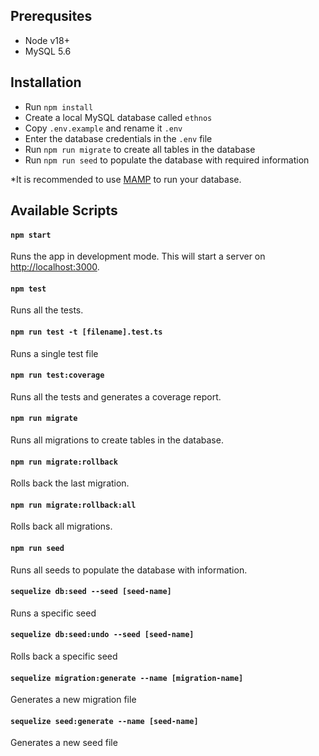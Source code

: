 ## Prerequsites
- Node v18+
- MySQL 5.6

## Installation

- Run `npm install`
- Create a local MySQL database called `ethnos`
- Copy `.env.example` and rename it `.env`
- Enter the database credentials in the `.env` file
- Run `npm run migrate` to create all tables in the database
- Run `npm run seed` to populate the database with required information

*It is recommended to use [MAMP](https://www.mamp.info/) to run your database.

## Available Scripts

#### `npm start`

Runs the app in development mode. This will start a server on [http://localhost:3000](http://localhost:3000).

#### `npm test`

Runs all the tests.

#### `npm run test -t [filename].test.ts`

Runs a single test file

#### `npm run test:coverage`

Runs all the tests and generates a coverage report.

#### `npm run migrate`

Runs all migrations to create tables in the database.

#### `npm run migrate:rollback`

Rolls back the last migration.

#### `npm run migrate:rollback:all`

Rolls back all migrations.

#### `npm run seed`

Runs all seeds to populate the database with information.

#### `sequelize db:seed --seed [seed-name]` 

Runs a specific seed

#### `sequelize db:seed:undo --seed [seed-name]` 

Rolls back a specific seed

#### `sequelize migration:generate --name [migration-name]`

Generates a new migration file

#### `sequelize seed:generate --name [seed-name]`

Generates a new seed file
